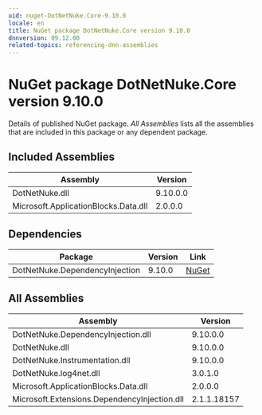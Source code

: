```yaml
---
uid: nuget-DotNetNuke.Core-9.10.0
locale: en
title: NuGet package DotNetNuke.Core version 9.10.0
dnnversion: 09.12.00
related-topics: referencing-dnn-assemblies
---
```


# NuGet package DotNetNuke.Core version 9.10.0
Details of published NuGet package.
*All Assemblies* lists all the assemblies that are included in this package or any dependent package.

## Included Assemblies

|Assembly|Version|
|---|---|
|DotNetNuke.dll|9.10.0.0|
|Microsoft.ApplicationBlocks.Data.dll|2.0.0.0|

## Dependencies

|Package|Version|Link|
|---|---|---|
|DotNetNuke.DependencyInjection|9.10.0|[NuGet](https://www.nuget.org/packages/DotNetNuke.DependencyInjection/9.10.0)|

## All Assemblies

|Assembly|Version|
|---|---|
|DotNetNuke.DependencyInjection.dll|9.10.0.0|
|DotNetNuke.dll|9.10.0.0|
|DotNetNuke.Instrumentation.dll|9.10.0.0|
|DotNetNuke.log4net.dll|3.0.1.0|
|Microsoft.ApplicationBlocks.Data.dll|2.0.0.0|
|Microsoft.Extensions.DependencyInjection.dll|2.1.1.18157|

